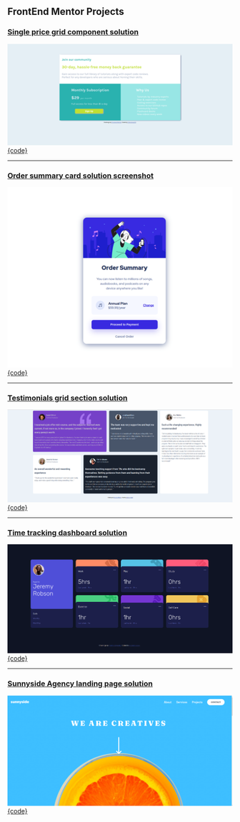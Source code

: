 ## FrontEnd Mentor Projects

### [Single price grid component solution](https://heterotopia52.github.io/front-End-Mentor/single-price-grid-component/index.html)

![solution](single-price-grid-component/Screenshot_Single-Price-Grid-Component.png)
[{code}](./single-price-grid-component/index.html)

<hr>

### [Order summary card solution screenshot](https://heterotopia52.github.io/front-End-Mentor/order-summary-component/index.html)

![solution](order-summary-component/images/Screenshot.png)
[{code}](./order-summary-component/index.html)

<hr>

### [Testimonials grid section solution](https://heterotopia52.github.io/front-End-Mentor/testimonials-grid-section/index.html)

![solution](testimonials-grid-section/images/screenshot.png)
[{code}](testimonials-grid-section/index.html)

<hr>

### [Time tracking dashboard solution](https://heterotopia52.github.io/front-End-Mentor/time-tracking-dashboard/index.html)

![solution](time-tracking-dashboard/images/Screenshot_Time-tracking-dashboard-solution.png)
[{code}](time-tracking-dashboard/index.html)

<hr>

### [Sunnyside Agency landing page solution](https://heterotopia52.github.io/front-End-Mentor/sunnyside-agency-landing-page/index.html)

![solution](sunnyside-agency-landing-page/images/sunnyside-agency-screenshot.png)
[{code}](sunnyside-agency-landing-page/index.html)
